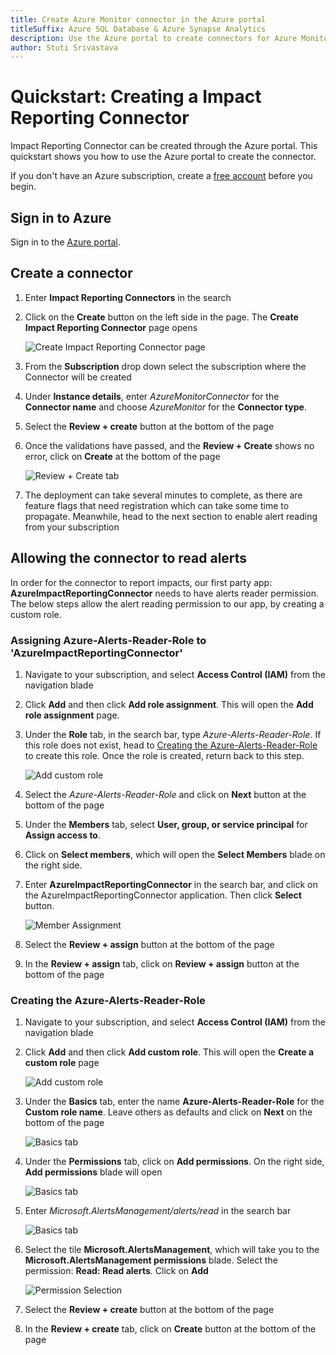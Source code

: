 ```yaml
---
title: Create Azure Monitor connector in the Azure portal
titleSuffix: Azure SQL Database & Azure Synapse Analytics
description: Use the Azure portal to create connectors for Azure Monitor alerts
author: Stuti Srivastava
---
```


# Quickstart: Creating a Impact Reporting Connector

Impact Reporting Connector can be created through the Azure portal. This quickstart shows you how to use the Azure portal to create the connector.

If you don't have an Azure subscription, create a [free account](https://azure.microsoft.com/free/?WT.mc_id=A261C142F) before you begin.

## Sign in to Azure

Sign in to the [Azure portal](https://portal.azure.com).

## Create a connector

1. Enter **Impact Reporting Connectors** in the search
2. Click on the **Create** button on the left side in the page. The **Create Impact Reporting Connector** page opens

    ![Create Impact Reporting Connector page](Images/Create%20Impact%20Reporting%20Connector%20page.png)

3. From the **Subscription** drop down select the subscription where the Connector will be created
4. Under **Instance details**, enter *AzureMonitorConnector* for the **Connector name** and choose *AzureMonitor* for the **Connector type**.
5. Select the **Review + create** button at the bottom of the page
6. Once the validations have passed, and the **Review + Create** shows no error, click on **Create** at the bottom of the page

   ![Review + Create tab](Images/Review%20and%20Create%20tab.png) 

7. The deployment can take several minutes to complete, as there are feature flags that need registration which can take some time to propagate. Meanwhile, head to the next section to enable alert reading from your subscription

## Allowing the connector to read alerts

In order for the connector to report impacts, our first party app: **AzureImpactReportingConnector** needs to have alerts reader permission. The below steps allow the alert reading permission to our app, by creating a custom role.

### Assigning Azure-Alerts-Reader-Role to 'AzureImpactReportingConnector'

1. Navigate to your subscription, and select **Access Control (IAM)** from the navigation blade
2. Click **Add** and then click **Add role assignment**. This will open the **Add role assignment** page. 
3. Under the **Role** tab, in the search bar, type *Azure-Alerts-Reader-Role*. If this role does not exist, head to [Creating the Azure-Alerts-Reader-Role](#creating-the-azure-alerts-reader-role) to create this role. Once the role is created, return back to this step.

    ![Add custom role](Images/Role%20Assignment/Role%20Selection.png)

4. Select the *Azure-Alerts-Reader-Role* and click on **Next** button at the bottom of the page
5. Under the **Members** tab, select **User, group, or service principal** for **Assign access to**.
6. Click on **Select members**, which will open the **Select Members** blade on the right side.
7. Enter **AzureImpactReportingConnector** in the search bar, and click on the AzureImpactReportingConnector application. Then click **Select** button.

    ![Member Assignment](Images/Role%20Assignment/Member%20Selection.png)

8. Select the **Review + assign** button at the bottom of the page
9. In the **Review + assign** tab, click on **Review + assign** button at the bottom of the page

### Creating the Azure-Alerts-Reader-Role

1. Navigate to your subscription, and select **Access Control (IAM)** from the navigation blade
2. Click **Add** and then click **Add custom role**. This will open the **Create a custom role** page

    ![Add custom role](Images/Custom%20Role/Add%20Custom%20Role.png)

3. Under the **Basics** tab, enter the name **Azure-Alerts-Reader-Role** for the **Custom role name**. Leave others as defaults and click on **Next** on the bottom of the page

    ![Basics tab](Images/Custom%20Role/Basics%20Tab.png)

4. Under the **Permissions** tab, click on **Add permissions**. On the right side, **Add permissions** blade will open

    ![Basics tab](Images/Custom%20Role/Permissions%20Tab.png)

5. Enter *Microsoft.AlertsManagement/alerts/read* in the search bar

    ![Basics tab](Images/Custom%20Role/Add%20Permissions.png)

6. Select the tile **Microsoft.AlertsManagement**, which will take you to the **Microsoft.AlertsManagement permissions** blade. Select the permission: **Read: Read alerts**. Click on **Add**

    ![Permission Selection](Images/Custom%20Role/Permission%20Selection.png)

7. Select the **Review + create** button at the bottom of the page
8. In the **Review + create** tab, click on **Create** button at the bottom of the page
